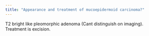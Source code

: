 ```yaml
---
title: "Appearance and treatment of mucoepidermoid carcinoma?"
---
```

T2 bright like pleomorphic adenoma (Cant distinguish on imaging). Treatment is excision.

